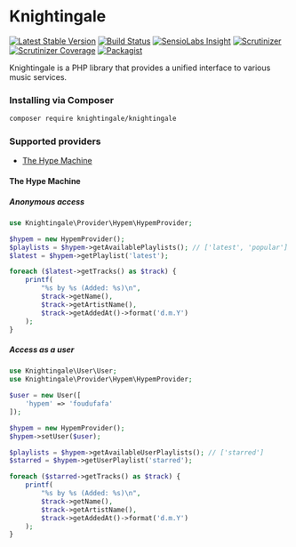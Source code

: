 Knightingale
============

[![Latest Stable Version](https://img.shields.io/packagist/v/knightingale-io/knightingale.svg?style=flat-square)](https://packagist.org/packages/knightingale/knightingale)
[![Build Status](https://img.shields.io/travis/knightingale-io/knightingale.svg?style=flat-square)](http://travis-ci.org/knightingale-io/knightingale)
[![SensioLabs Insight](https://img.shields.io/sensiolabs/i/0479a5d4-0059-4a70-8e9c-685a147680f8.svg?style=flat-square)](https://insight.sensiolabs.com/projects/0479a5d4-0059-4a70-8e9c-685a147680f8)
[![Scrutinizer](https://img.shields.io/scrutinizer/g/knightingale-io/knightingale.svg?style=flat-square)](https://scrutinizer-ci.com/g/knightingale-io/knightingale/)
[![Scrutinizer Coverage](https://img.shields.io/scrutinizer/coverage/g/knightingale-io/knightingale.svg?style=flat-square)](https://scrutinizer-ci.com/g/knightingale-io/knightingale/code-structure/)
[![Packagist](https://img.shields.io/packagist/l/knightingale/knightingale.svg?style=flat-square)](https://github.com/knightingale-io/knightingale/blob/master/LICENSE)


Knightingale is a PHP library that provides a unified interface to various music services.

### Installing via Composer

```bash
composer require knightingale/knightingale
```

### Supported providers

- [The Hype Machine](#the-hype-machine)

#### The Hype Machine

##### Anonymous access

```php
use Knightingale\Provider\Hypem\HypemProvider;

$hypem = new HypemProvider();
$playlists = $hypem->getAvailablePlaylists(); // ['latest', 'popular']
$latest = $hypem->getPlaylist('latest');

foreach ($latest->getTracks() as $track) {
    printf(
        "%s by %s (Added: %s)\n",
        $track->getName(),
        $track->getArtistName(),
        $track->getAddedAt()->format('d.m.Y')
    );
}
```

##### Access as a user

```php
use Knightingale\User\User;
use Knightingale\Provider\Hypem\HypemProvider;

$user = new User([
    'hypem' => 'foudufafa'
]);

$hypem = new HypemProvider();
$hypem->setUser($user);

$playlists = $hypem->getAvailableUserPlaylists(); // ['starred']
$starred = $hypem->getUserPlaylist('starred');

foreach ($starred->getTracks() as $track) {
    printf(
        "%s by %s (Added: %s)\n",
        $track->getName(),
        $track->getArtistName(),
        $track->getAddedAt()->format('d.m.Y')
    );
}
```


